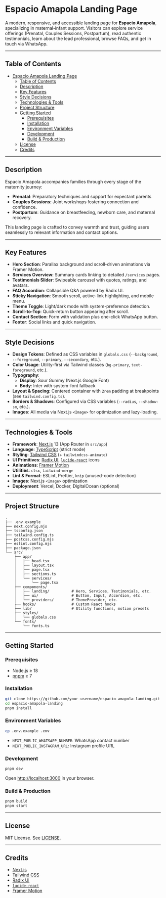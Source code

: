 # Espacio Amapola Landing Page

A modern, responsive, and accessible landing page for **Espacio Amapola**, specializing in maternal-infant support. Visitors can explore service offerings (Prenatal, Couples Sessions, Postpartum), read authentic testimonials, learn about the lead professional, browse FAQs, and get in touch via WhatsApp.

---

## Table of Contents

- [Espacio Amapola Landing Page](#espacio-amapola-landing-page)
  - [Table of Contents](#table-of-contents)
  - [Description](#description)
  - [Key Features](#key-features)
  - [Style Decisions](#style-decisions)
  - [Technologies \& Tools](#technologies--tools)
  - [Project Structure](#project-structure)
  - [Getting Started](#getting-started)
    - [Prerequisites](#prerequisites)
    - [Installation](#installation)
    - [Environment Variables](#environment-variables)
    - [Development](#development)
    - [Build \& Production](#build--production)
  - [License](#license)
  - [Credits](#credits)

---

## Description

Espacio Amapola accompanies families through every stage of the maternity journey:

- **Prenatal**: Preparatory techniques and support for expectant parents.
- **Couples Sessions**: Joint workshops fostering connection and confidence.
- **Postpartum**: Guidance on breastfeeding, newborn care, and maternal recovery.

This landing page is crafted to convey warmth and trust, guiding users seamlessly to relevant information and contact options.

---

## Key Features

- **Hero Section**: Parallax background and scroll-driven animations via Framer Motion.
- **Services Overview**: Summary cards linking to detailed `/services` pages.
- **Testimonials Slider**: Swipeable carousel with quotes, ratings, and avatars.
- **FAQ Accordion**: Collapsible Q&A powered by Radix UI.
- **Sticky Navigation**: Smooth scroll, active-link highlighting, and mobile menu.
- **Theme Toggle**: Light/dark mode with system-preference detection.
- **Scroll-to-Top**: Quick-return button appearing after scroll.
- **Contact Section**: Form with validation plus one-click WhatsApp button.
- **Footer**: Social links and quick navigation.

---

## Style Decisions

- **Design Tokens**: Defined as CSS variables in `globals.css` (`--background`, `--foreground`, `--primary`, `--secondary`, etc.).
- **Color Usage**: Utility-first via Tailwind classes (`bg-primary`, `text-foreground`, etc.).
- **Typography**:
  - **Display**: Sour Gummy (Next.js Google Font)
  - **Body**: Inter with system-font fallback
- **Layout & Spacing**: Centered container with `2rem` padding at breakpoints (see `tailwind.config.ts`).
- **Borders & Shadows**: Configured via CSS variables (`--radius`, `--shadow-sm`, etc.).
- **Images**: All media via Next.js `<Image>` for optimization and lazy-loading.

---

## Technologies & Tools

- **Framework**: [Next.js](https://nextjs.org/) 13 (App Router in `src/app`)
- **Language**: [TypeScript](https://www.typescriptlang.org/) (strict mode)
- **Styling**: [Tailwind CSS](https://tailwindcss.com/) (+ `tailwindcss-animate`)
- **UI Primitives**: [Radix UI](https://www.radix-ui.com/), [`lucide-react`](https://github.com/lucide-icons/lucide) icons
- **Animations**: [Framer Motion](https://www.framer.com/motion/)
- **Utilities**: `clsx`, `tailwind-merge`
- **Lint & Format**: ESLint, Prettier, `knip` (unused-code detection)
- **Images**: Next.js `<Image>` optimization
- **Deployment**: Vercel, Docker, DigitalOcean (optional)

---

## Project Structure

```
.
├── .env.example
├── next.config.mjs
├── tsconfig.json
├── tailwind.config.ts
├── postcss.config.mjs
├── eslint.config.mjs
├── package.json
└── src/
    ├── app/
    │   ├── head.tsx
    │   ├── layout.tsx
    │   ├── page.tsx
    │   ├── sections.ts
    │   └── services/
    │       └── page.tsx
    ├── components/
    │   ├── landing/          # Hero, Services, Testimonials, etc.
    │   ├── ui/               # Button, Input, Accordion, etc.
    │   └── providers/        # ThemeProvider, etc.
    ├── hooks/                # Custom React hooks
    ├── lib/                  # Utility functions, motion presets
    ├── styles/
    │   └── globals.css
    └── fonts/
        └── fonts.ts
```

---

## Getting Started

### Prerequisites

- Node.js ≥ 18
- [pnpm](https://pnpm.io/) ≥ 7

### Installation

```bash
git clone https://github.com/your-username/espacio-amapola-landing.git
cd espacio-amapola-landing
pnpm install
```

### Environment Variables

```bash
cp .env.example .env
```

- `NEXT_PUBLIC_WHATSAPP_NUMBER`: WhatsApp contact number
- `NEXT_PUBLIC_INSTAGRAM_URL`: Instagram profile URL

### Development

```bash
pnpm dev
```

Open <http://localhost:3000> in your browser.

### Build & Production

```bash
pnpm build
pnpm start
```

---

## License

MIT License. See [LICENSE](LICENSE).

---

## Credits

- [Next.js](https://nextjs.org/)
- [Tailwind CSS](https://tailwindcss.com/)
- [Radix UI](https://www.radix-ui.com/)
- [`lucide-react`](https://github.com/lucide-icons/lucide)
- [Framer Motion](https://www.framer.com/motion/)
